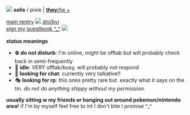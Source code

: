 <img src="https://cdn.discordapp.com/attachments/1046214765913063494/1046216894505558136/pinkds.gif"> <b>solis</b> / pixie | <a href="https://en.pronouns.page/@solistice"><b>they</b>/he +</a>
<br>

<a href="https://rentry.co/solistice">main rentry</a> <img src="https://cdn.discordapp.com/attachments/1046214765913063494/1046216895105347584/shootingstar.gif"> <a href="https://rentry.co/tinkatons">dni/byi</a>
<br>
<a href="https://solis.123guestbook.com/">sign my guestbook ^\_^</a> <img src="https://cdn.discordapp.com/attachments/1046214765913063494/1046216894824333412/pinkbook2.gif"> 
<br><br>
<b>status meanings</b>
<ul>
  <li> ⛔ <b>do not disturb</b>: I'm online, might be offtab but will probably check back in semi-frequently </li>
  <li> 🌙 <b>idle</b>: VERY offtab/busy, will probably not respond</li>
  <li> 💬 <b>looking for chat</b>: currently very talkative!! </li>
  <li> 🎭 <b>looking for rp</b>: this ones pretty rare but. exactly what it says on the tin. <i>do not do anything shippy without my permission.</i></li>
</ul>

<b>usually sitting w my friends or hanging out around pokemon/nintendo area!</b> if I'm by myself feel free to int I don't bite I promise ^\_^
